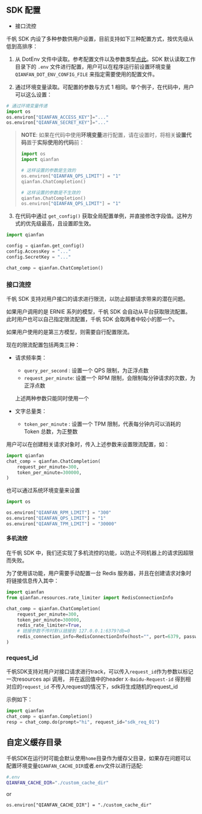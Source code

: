 ## SDK 配置
- 接口流控

千帆 SDK 内设了多种参数供用户设置，目前支持如下三种配置方式，按优先级从低到高排序：

1. 从 DotEnv 文件中读取。参考配置文件以及参数类型[点此](https://github.com/baidubce/bce-qianfan-sdk/blob/main/dotenv_config_sample.env)。SDK 默认读取工作目录下的 `.env` 文件进行配置，用户可以在程序运行前设置环境变量 `QIANFAN_DOT_ENV_CONFIG_FILE` 来指定需要使用的配置文件。

2. 通过环境变量读取。可配置的参数与方式 1 相同。举个例子，在代码中，用户可以这么设置：
```python
# 通过环境变量传递
import os
os.environ["QIANFAN_ACCESS_KEY"]="..."
os.environ["QIANFAN_SECRET_KEY"]="..."
```

> **NOTE**: 如果在代码中使用**环境变量**进行配置，请在设置时，将相关**设置代码**置于**实际使用的代码**前：
> ```python
> import os
> import qianfan
> 
> # 这样设置的参数是生效的
> os.environ["QIANFAN_QPS_LIMIT"] = "1"
> qianfan.ChatCompletion()
> 
> # 这样设置的参数是不生效的
> qianfan.ChatCompletion()
> os.environ["QIANFAN_QPS_LIMIT"] = "1"
> ```

3. 在代码中通过 `get_config()` 获取全局配置单例，并直接修改字段值。这种方式的优先级最高，且设置即生效。
```python
import qianfan

config = qianfan.get_config()
config.AccessKey = "..."
config.SecretKey = "..."

chat_comp = qianfan.ChatCompletion()
```

### 接口流控
千帆 SDK 支持对用户接口的请求进行限流，以防止超额请求带来的潜在问题。

如果用户调用的是 ERNIE 系列的模型，千帆 SDK 会自动从平台获取限流配置。
此时用户也可以自己指定限流配置，千帆 SDK 会取两者中较小的那一个。

如果用户使用的是第三方模型，则需要自行配置限流。

现在的限流配置包括两类三种：
+ 请求频率类：
  + `query_per_second` : 设置一个 QPS 限制，为正浮点数
  + `request_per_minute`: 设置一个 RPM 限制，会限制每分钟请求的次数，为正浮点数
  
  上述两种参数只能同时使用一个
+ 文字总量类：
  + `token_per_minute` : 设置一个 TPM 限制，代表每分钟内可以消耗的 Token 总数，为正整数

用户可以在创建相关请求对象时，传入上述参数来设置限流配置，如：
```python
import qianfan
chat_comp = qianfan.ChatCompletion(
    request_per_minute=300,
    token_per_minute=300000,
)
```

也可以通过系统环境变量来设置
```python
import os

os.environ["QIANFAN_RPM_LIMIT"] = "300"
os.environ["QIANFAN_QPS_LIMIT"] = "1"
os.environ["QIANFAN_TPM_LIMIT"] = "30000"
```

#### 多机流控

在千帆 SDK 中，我们还实现了多机流控的功能，以防止不同机器上的请求因超限而失败。

为了使用该功能，用户需要手动配置一台 Redis 服务器，并且在创建请求对象时将链接信息传入其中：

```python
import qianfan
from qianfan.resources.rate_limiter import RedisConnectionInfo

chat_comp = qianfan.ChatCompletion(
    request_per_minute=300,
    token_per_minute=300000,
    redis_rate_limiter=True,
    # 链接参数不传时默认链接到 127.0.0.1:6379?db=0
    redis_connection_info=RedisConnectionInfo(host="", port=6379, password="", db=0)
)
```

### request_id

千帆SDK支持对用户对接口请求进行track，可以传入`request_id`作为参数以标记一次resources api 调用， 并在返回值中的header `X-Baidu-Request-id` 得到相对应的`request_id`
不传入request的情况下，sdk将生成随机的request_id

示例如下：
```python
import qianfan 
chat_comp = qianfan.Completion()
resp = chat_comp.do(prompt="hi", request_id="sdk_req_01")
```

## 自定义缓存目录

千帆SDK在运行时可能会默认使用`home`目录作为缓存父目录，如果存在问题可以配置环境变量`QIANFAN_CACHE_DIR`或者.env文件以进行适配:
```bash
#.env
QIANFAN_CACHE_DIR="./custom_cache_dir"
```
or
```env
os.environ["QIANFAN_CACHE_DIR"] = "./custom_cache_dir"
```